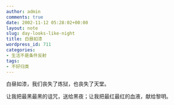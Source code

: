 ```yaml
---
author: admin
comments: true
date: 2002-11-12 05:28:02+00:00
layout: note
slug: day-looks-like-night
title: 白昼如漆
wordpress_id: 711
categories:
- 生活不是条件反射
tags:
- 不好归类
---
```



白昼如漆，我们丧失了炼狱，也丧失了天堂。

让我把最黑最黑的诅咒，送给黑夜；让我把最红最红的血液，献给黎明。
